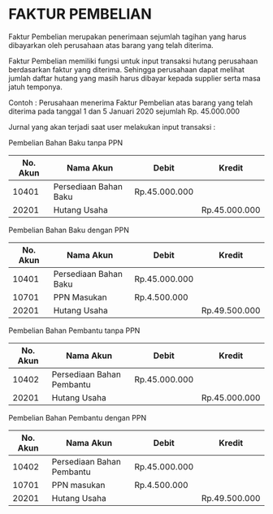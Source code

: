 # FAKTUR PEMBELIAN


Faktur Pembelian merupakan penerimaan sejumlah tagihan yang harus dibayarkan oleh perusahaan atas barang yang telah diterima. 

Faktur Pembelian memiliki fungsi untuk input transaksi hutang perusahaan berdasarkan faktur yang diterima. Sehingga perusahaan dapat melihat jumlah daftar hutang yang masih harus dibayar kepada supplier serta masa jatuh temponya.

Contoh : Perusahaan menerima Faktur Pembelian atas barang yang telah diterima pada tanggal 1 dan 5 Januari 2020 sejumlah Rp. 45.000.000

Jurnal yang akan terjadi saat user melakukan input transaksi :

Pembelian Bahan Baku tanpa PPN

|No. Akun | Nama Akun             | Debit        | Kredit        |
|-------- | --------------------- | -------------| ------------- |
|10401    | Persediaan Bahan Baku | Rp.45.000.000|               |
|20201    | Hutang Usaha          |              | Rp.45.000.000 |

Pembelian Bahan Baku dengan PPN

| No. Akun | Nama Akun             | Debit         | Kredit        |
| -------- | --------------------- | ------------- | ------------- |
| 10401    | Persediaan Bahan Baku | Rp.45.000.000 |               |
| 10701    | PPN Masukan           | Rp.4.500.000  |               |
| 20201    | Hutang Usaha          |               | Rp.49.500.000 |

Pembelian Bahan Pembantu tanpa PPN

| No. Akun | Nama Akun                 | Debit         | Kredit        |
| -------- | ------------------------- | ------------- | ------------- |
| 10402    | Persediaan Bahan Pembantu | Rp.45.000.000 |               |
| 20201    | Hutang Usaha              |               | Rp.45.000.000 |

Pembelian Bahan Pembantu dengan PPN

| No. Akun | Nama Akun                 | Debit         | Kredit        |
| -------- | ------------------------- | ------------- | ------------- |
| 10402    | Persediaan Bahan Pembantu | Rp.45.000.000 |               |
| 10701    | PPN masukan               | Rp.4.500.000  |               |
| 20201    | Hutang Usaha              |               | Rp.49.500.000 |

